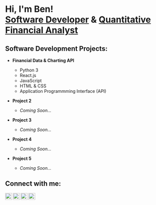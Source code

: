 <h1>Hi, I'm Ben! <br/><a href="https://github.com/sanctusjack">Software Developer</a> & <a href="https://www.linkedin.com/in/benjamin-st-john-353a85278/">Quantitative Financial Analyst</a></h1>

<h2>Software Development Projects:</h2>

- <b>Financial Data & Charting API</b>
  - Python 3
  - React.js
  - JavaScript
  - HTML & CSS
  - Application Programmming Interface (API)
 
- <b>Project 2</b>
  - <i>Coming Soon...</i>
- <b>Project 3</b>
  - <i>Coming Soon...</i>
- <b>Project 4</b>
  - <i>Coming Soon...</i>
- <b>Project 5</b>
  - <i>Coming Soon...</i>
  
<h2>Connect with me:</h2>

[<img align="left" alt="JoshMadakor | YouTube" width="22px" src="https://cdn.jsdelivr.net/npm/simple-icons@v3/icons/youtube.svg" />][youtube]
[<img align="left" alt="JoshMadakor | Twitter" width="22px" src="https://cdn.jsdelivr.net/npm/simple-icons@v3/icons/twitter.svg" />][twitter]
[<img align="left" alt="JoshMadakor | LinkedIn" width="22px" src="https://cdn.jsdelivr.net/npm/simple-icons@v3/icons/linkedin.svg" />][linkedin]
[<img align="left" alt="JoshMadakor | Instagram" width="22px" src="https://cdn.jsdelivr.net/npm/simple-icons@v3/icons/instagram.svg" />][instagram]

[twitter]: https://www.linkedin.com/in/benjamin-st-john-353a85278/
[youtube]: https://www.linkedin.com/in/benjamin-st-john-353a85278/
[instagram]: https://www.linkedin.com/in/benjamin-st-john-353a85278/
[linkedin]: https://www.linkedin.com/in/benjamin-st-john-353a85278/
